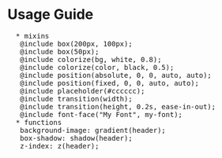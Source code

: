 # Usage Guide

<pre>
  * mixins
   @include box(200px, 100px);
   @include box(50px);
   @include colorize(bg, white, 0.8);
   @include colorize(color, black, 0.5);
   @include position(absolute, 0, 0, auto, auto);
   @include position(fixed, 0, 0, auto, auto);
   @include placeholder(#cccccc);
   @include transition(width);
   @include transition(height, 0.2s, ease-in-out);
   @include font-face("My Font", my-font);
  * functions
   background-image: gradient(header);
   box-shadow: shadow(header);
   z-index: z(header);
 </pre>
